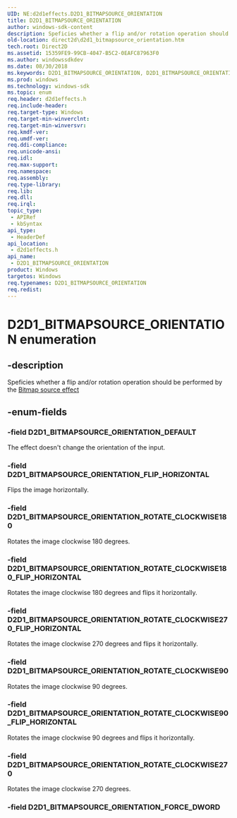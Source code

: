 ```yaml
---
UID: NE:d2d1effects.D2D1_BITMAPSOURCE_ORIENTATION
title: D2D1_BITMAPSOURCE_ORIENTATION
author: windows-sdk-content
description: Speficies whether a flip and/or rotation operation should be performed by the Bitmap source effect.
old-location: direct2d\d2d1_bitmapsource_orientation.htm
tech.root: Direct2D
ms.assetid: 15359FE9-99CB-4047-B5C2-0EAFC87963F0
ms.author: windowssdkdev
ms.date: 08/30/2018
ms.keywords: D2D1_BITMAPSOURCE_ORIENTATION, D2D1_BITMAPSOURCE_ORIENTATION enumeration [Direct2D], D2D1_BITMAPSOURCE_ORIENTATION_DEFAULT, D2D1_BITMAPSOURCE_ORIENTATION_FLIP_HORIZONTAL, D2D1_BITMAPSOURCE_ORIENTATION_ROTATE_CLOCKWISE180, D2D1_BITMAPSOURCE_ORIENTATION_ROTATE_CLOCKWISE180_FLIP_HORIZONTAL, D2D1_BITMAPSOURCE_ORIENTATION_ROTATE_CLOCKWISE270, D2D1_BITMAPSOURCE_ORIENTATION_ROTATE_CLOCKWISE270_FLIP_HORIZONTAL, D2D1_BITMAPSOURCE_ORIENTATION_ROTATE_CLOCKWISE90, D2D1_BITMAPSOURCE_ORIENTATION_ROTATE_CLOCKWISE90_FLIP_HORIZONTAL, d2d1effects/D2D1_BITMAPSOURCE_ORIENTATION, d2d1effects/D2D1_BITMAPSOURCE_ORIENTATION_DEFAULT, d2d1effects/D2D1_BITMAPSOURCE_ORIENTATION_FLIP_HORIZONTAL, d2d1effects/D2D1_BITMAPSOURCE_ORIENTATION_ROTATE_CLOCKWISE180, d2d1effects/D2D1_BITMAPSOURCE_ORIENTATION_ROTATE_CLOCKWISE180_FLIP_HORIZONTAL, d2d1effects/D2D1_BITMAPSOURCE_ORIENTATION_ROTATE_CLOCKWISE270, d2d1effects/D2D1_BITMAPSOURCE_ORIENTATION_ROTATE_CLOCKWISE270_FLIP_HORIZONTAL, d2d1effects/D2D1_BITMAPSOURCE_ORIENTATION_ROTATE_CLOCKWISE90, d2d1effects/D2D1_BITMAPSOURCE_ORIENTATION_ROTATE_CLOCKWISE90_FLIP_HORIZONTAL, direct2d.d2d1_bitmapsource_orientation
ms.prod: windows
ms.technology: windows-sdk
ms.topic: enum
req.header: d2d1effects.h
req.include-header: 
req.target-type: Windows
req.target-min-winverclnt: 
req.target-min-winversvr: 
req.kmdf-ver: 
req.umdf-ver: 
req.ddi-compliance: 
req.unicode-ansi: 
req.idl: 
req.max-support: 
req.namespace: 
req.assembly: 
req.type-library: 
req.lib: 
req.dll: 
req.irql: 
topic_type:
 - APIRef
 - kbSyntax
api_type:
 - HeaderDef
api_location:
 - d2d1effects.h
api_name:
 - D2D1_BITMAPSOURCE_ORIENTATION
product: Windows
targetos: Windows
req.typenames: D2D1_BITMAPSOURCE_ORIENTATION
req.redist: 
---
```


# D2D1_BITMAPSOURCE_ORIENTATION enumeration


## -description


Speficies whether a flip and/or rotation operation should be performed by the <a href="https://msdn.microsoft.com/86646111-208A-4E6D-A28C-7B23A1742D24">Bitmap source effect</a>



## -enum-fields




### -field D2D1_BITMAPSOURCE_ORIENTATION_DEFAULT

The effect doesn't change the orientation of the input.


### -field D2D1_BITMAPSOURCE_ORIENTATION_FLIP_HORIZONTAL

Flips the image horizontally.


### -field D2D1_BITMAPSOURCE_ORIENTATION_ROTATE_CLOCKWISE180

Rotates the image clockwise 180 degrees.


### -field D2D1_BITMAPSOURCE_ORIENTATION_ROTATE_CLOCKWISE180_FLIP_HORIZONTAL

Rotates the image clockwise 180 degrees and flips it horizontally.


### -field D2D1_BITMAPSOURCE_ORIENTATION_ROTATE_CLOCKWISE270_FLIP_HORIZONTAL

Rotates the image clockwise 270 degrees and flips it horizontally.


### -field D2D1_BITMAPSOURCE_ORIENTATION_ROTATE_CLOCKWISE90

Rotates the image clockwise 90 degrees.


### -field D2D1_BITMAPSOURCE_ORIENTATION_ROTATE_CLOCKWISE90_FLIP_HORIZONTAL

Rotates the image clockwise 90 degrees and flips it horizontally. 


### -field D2D1_BITMAPSOURCE_ORIENTATION_ROTATE_CLOCKWISE270

Rotates the image clockwise 270 degrees.


### -field D2D1_BITMAPSOURCE_ORIENTATION_FORCE_DWORD



